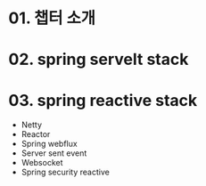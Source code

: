 # 01. 챕터 소개
# 02. spring servelt stack
# 03. spring reactive stack
- Netty
- Reactor
- Spring webflux
- Server sent event
- Websocket
- Spring security reactive